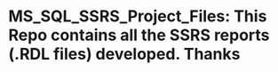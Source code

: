 # MS_SQL_SSRS_Project_Files: This Repo contains all the SSRS reports (.RDL files) developed. Thanks
